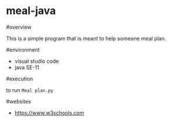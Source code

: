 # meal-java

#overview

This is a simple program that is meant to help someone meal plan. 

#environment

* visual studio code
* java SE-11

#execution

to run `Meal plan.py`


#websites

* https://www.w3schools.com
